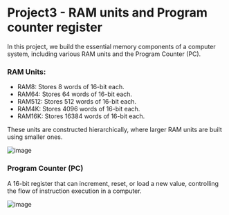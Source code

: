 <h1>Project3 - RAM units and Program counter register </h1>

In this project, we build the essential memory components of a computer system, including various RAM units and the Program Counter (PC).


<h3> RAM Units: </h3>

- RAM8: Stores 8 words of 16-bit each.
- RAM64: Stores 64 words of 16-bit each.
- RAM512: Stores 512 words of 16-bit each.
- RAM4K: Stores 4096 words of 16-bit each.
- RAM16K: Stores 16384 words of 16-bit each.
  
These units are constructed hierarchically, where larger RAM units are built using smaller ones.

![image](https://github.com/ahmeddtarek11/From-NAND-gate-to-the-HACK-computer-/assets/117470939/82c6091f-f754-4628-9686-1240919b1f78)



<h3> Program Counter (PC) </h3>

A 16-bit register that can increment, reset, or load a new value, controlling the flow of instruction execution in a computer.



![image](https://github.com/ahmeddtarek11/From-NAND-gate-to-the-HACK-computer-/assets/117470939/ad5d8fec-c018-4a5e-9324-09ffbaa103e4)


